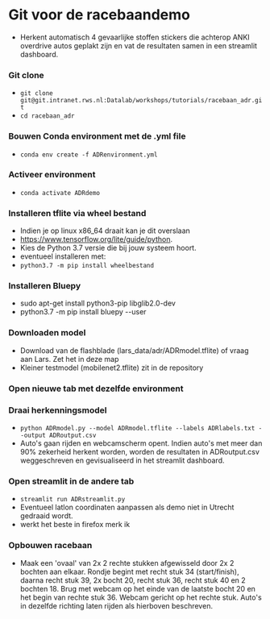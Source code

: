 # Git voor de racebaandemo
* Herkent automatisch 4 gevaarlijke stoffen stickers die achterop ANKI overdrive autos geplakt zijn en vat de resultaten samen in een streamlit dashboard.

### Git clone
* `git clone git@git.intranet.rws.nl:Datalab/workshops/tutorials/racebaan_adr.git`
* `cd racebaan_adr`

### Bouwen Conda environment met de .yml file
* `conda env create -f ADRenvironment.yml`

### Activeer environment
* `conda activate ADRdemo`

### Installeren tflite via wheel bestand
* Indien je op linux x86_64 draait kan je dit overslaan
* https://www.tensorflow.org/lite/guide/python.
* Kies de Python 3.7 versie die bij jouw systeem hoort.
* eventueel installeren met:
* `python3.7 -m pip install wheelbestand`

### Installeren Bluepy
* sudo apt-get install python3-pip libglib2.0-dev
* python3.7 -m pip install bluepy --user

### Downloaden model
* Download van de flashblade (lars_data/adr/ADRmodel.tflite) of vraag aan Lars. Zet het in deze map
* Kleiner testmodel (mobilenet2.tflite) zit in de repository

### Open nieuwe tab met dezelfde environment

### Draai herkenningsmodel
* `python ADRmodel.py --model ADRmodel.tflite --labels ADRlabels.txt --output ADRoutput.csv`
* Auto's gaan rijden en webcamscherm opent. Indien auto's met meer dan 90% zekerheid herkent worden, worden de resultaten in ADRoutput.csv weggeschreven en gevisualiseerd in het streamlit dashboard.

### Open streamlit in de andere tab
* `streamlit run ADRstreamlit.py`
* Eventueel latlon coordinaten aanpassen als demo niet in Utrecht gedraaid wordt.
* werkt het beste in firefox merk ik

### Opbouwen racebaan
* Maak een 'ovaal' van 2x 2 rechte stukken afgewisseld door 2x 2 bochten aan elkaar. Rondje begint met recht stuk 34 (start/finish), daarna recht stuk 39, 2x bocht 20, recht stuk 36, recht stuk 40 en 2 bochten 18. Brug met webcam op het einde van de laatste bocht 20 en het begin van rechte stuk 36. Webcam gericht op het rechte stuk. Auto's in dezelfde richting laten rijden als hierboven beschreven. 







